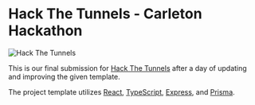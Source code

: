 # Hack The Tunnels - Carleton Hackathon

![Hack The Tunnels](https://i.imgur.com/hfdpJca.png)

This is our final submission for [Hack The Tunnels](https://ccss.carleton.ca/hackthetunnels/) after a day of updating and improving the given template.

The project template utilizes [React](https://react.dev/), [TypeScript](https://www.typescriptlang.org/), [Express](https://expressjs.com/), and [Prisma](https://www.prisma.io/).
